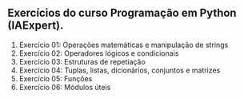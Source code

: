 ## Exercícios do curso Programação em Python (IAExpert).

1. Exercício 01: Operações matemáticas e manipulação de strings
2. Exercício 02: Operadores lógicos e condicionais
3. Exercício 03: Estruturas de repetiação
4. Exercício 04: Tuplas, listas, dicionários, conjuntos e matrizes
5. Exercício 05: Funções
6. Exercício 06: Módulos úteis
